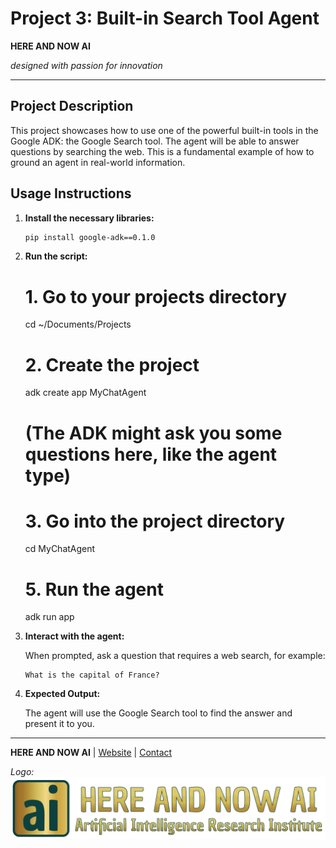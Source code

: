 # Project 3: Built-in Search Tool Agent

**HERE AND NOW AI**

*designed with passion for innovation*

---

## Project Description

This project showcases how to use one of the powerful built-in tools in the Google ADK: the Google Search tool. The agent will be able to answer questions by searching the web. This is a fundamental example of how to ground an agent in real-world information.

## Usage Instructions

1.  **Install the necessary libraries:**

    ```bash
    pip install google-adk==0.1.0
    ```


2.  **Run the script:**

    # 1. Go to your projects directory
    cd ~/Documents/Projects

    # 2. Create the project
    adk create app MyChatAgent

    # (The ADK might ask you some questions here, like the agent type)

    # 3. Go into the project directory
    cd MyChatAgent

    # 5. Run the agent
    adk run app

3.  **Interact with the agent:**

    When prompted, ask a question that requires a web search, for example:

    ```
    What is the capital of France?
    ```

4.  **Expected Output:**

    The agent will use the Google Search tool to find the answer and present it to you.

---

**HERE AND NOW AI** | [Website](https://hereandnowai.com) | [Contact](mailto:info@hereandnowai.com)

*Logo: ![[Logo]](https://raw.githubusercontent.com/hereandnowai/images/refs/heads/main/logos/HNAI%20Title%20-Teal%20%26%20Golden%20Logo%20-%20DESIGN%203%20-%20Raj-07.png)*